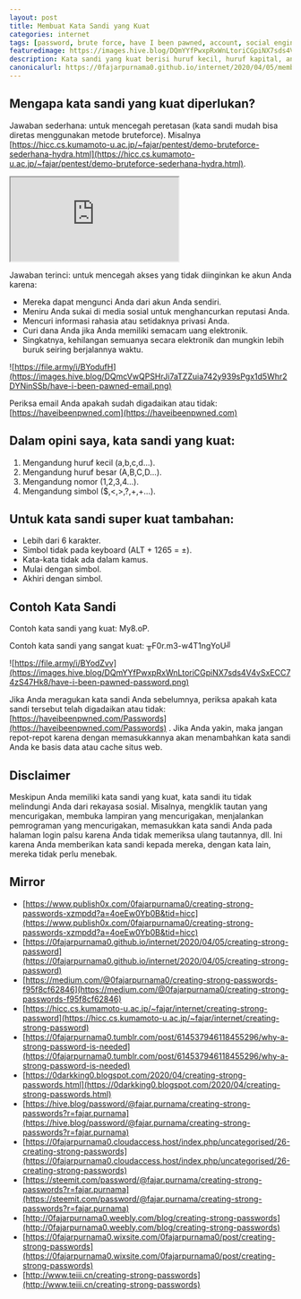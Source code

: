 ```yaml
---
layout: post
title: Membuat Kata Sandi yang Kuat
categories: internet
tags: [password, brute force, have I been pawned, account, social engineering]
featuredimage: https://images.hive.blog/DQmYYfPwxpRxWnLtoriCGpiNX7sds4V4vSxECC74zS47Hk8/have-i-been-pawned-password.png
description: Kata sandi yang kuat berisi huruf kecil, huruf kapital, angka, simbol, lebih dari 6 karakter. Yang super berisi simbol bukan di keyboard
canonicalurl: https://0fajarpurnama0.github.io/internet/2020/04/05/membuat-kata-sandi-kuat
---
```


## Mengapa kata sandi yang kuat diperlukan?

Jawaban sederhana: untuk mencegah peretasan (kata sandi mudah bisa diretas menggunakan metode bruteforce). Misalnya [https://hicc.cs.kumamoto-u.ac.jp/~fajar/pentest/demo-bruteforce-sederhana-hydra.html](https://hicc.cs.kumamoto-u.ac.jp/~fajar/pentest/demo-bruteforce-sederhana-hydra.html).

<div class="video-container"><iframe src="https://lbry.tv/$/embed/bruteforce-demonstration-using-hydra-on/de2fe690272e819d589098ab3dccad2a85b77da5" allowfullscreen=""></iframe></div>

Jawaban terinci: untuk mencegah akses yang tidak diinginkan ke akun Anda karena:

*   Mereka dapat mengunci Anda dari akun Anda sendiri.
*   Meniru Anda sukai di media sosial untuk menghancurkan reputasi Anda.
*   Mencuri informasi rahasia atau setidaknya privasi Anda.
*   Curi dana Anda jika Anda memiliki semacam uang elektronik.
*   Singkatnya, kehilangan semuanya secara elektronik dan mungkin lebih buruk seiring berjalannya waktu.

![https://file.army/i/BYodufH](https://images.hive.blog/DQmcVwQPSHrJi7aTZZuia742y939sPgx1d5Whr2DYNinSSb/have-i-been-pawned-email.png)

Periksa email Anda apakah sudah digadaikan atau tidak: [https://haveibeenpwned.com](https://haveibeenpwned.com)



## Dalam opini saya, kata sandi yang kuat:

1.  Mengandung huruf kecil (a,b,c,d...).
2.  Mengandung huruf besar (A,B,C,D...).
3.  Mengandung nomor (1,2,3,4...).
4.  Mengandung simbol ($,<,>,?,+,+...).

## Untuk kata sandi super kuat tambahan:

*   Lebih dari 6 karakter.
*   Simbol tidak pada keyboard (ALT + 1265 = ±).
*   Kata-kata tidak ada dalam kamus.
*   Mulai dengan simbol.
*   Akhiri dengan simbol.

## Contoh Kata Sandi

Contoh kata sandi yang kuat: My8.oP.

Contoh kata sandi yang sangat kuat: ╥F0r.m3-w4T1ng<f0R>YoU╝

![https://file.army/i/BYodZvv](https://images.hive.blog/DQmYYfPwxpRxWnLtoriCGpiNX7sds4V4vSxECC74zS47Hk8/have-i-been-pawned-password.png)

Jika Anda meragukan kata sandi Anda sebelumnya, periksa apakah kata sandi tersebut telah digadaikan atau tidak: [https://haveibeenpwned.com/Passwords](https://haveibeenpwned.com/Passwords) . Jika Anda yakin, maka jangan repot-repot karena dengan memasukkannya akan menambahkan kata sandi Anda ke basis data atau cache situs web.



## Disclaimer

Meskipun Anda memiliki kata sandi yang kuat, kata sandi itu tidak melindungi Anda dari rekayasa sosial. Misalnya, mengklik tautan yang mencurigakan, membuka lampiran yang mencurigakan, menjalankan pemrograman yang mencurigakan, memasukkan kata sandi Anda pada halaman login palsu karena Anda tidak memeriksa ulang tautannya, dll. Ini karena Anda memberikan kata sandi kepada mereka, dengan kata lain, mereka tidak perlu menebak.

## Mirror

*   [https://www.publish0x.com/0fajarpurnama0/creating-strong-passwords-xzmpdd?a=4oeEw0Yb0B&tid=hicc](https://www.publish0x.com/0fajarpurnama0/creating-strong-passwords-xzmpdd?a=4oeEw0Yb0B&tid=hicc)
*   [https://0fajarpurnama0.github.io/internet/2020/04/05/creating-strong-password](https://0fajarpurnama0.github.io/internet/2020/04/05/creating-strong-password)
*   [https://medium.com/@0fajarpurnama0/creating-strong-passwords-f95f8cf62846](https://medium.com/@0fajarpurnama0/creating-strong-passwords-f95f8cf62846)
*   [https://hicc.cs.kumamoto-u.ac.jp/~fajar/internet/creating-strong-password](https://hicc.cs.kumamoto-u.ac.jp/~fajar/internet/creating-strong-password)
*   [https://0fajarpurnama0.tumblr.com/post/614537946118455296/why-a-strong-password-is-needed](https://0fajarpurnama0.tumblr.com/post/614537946118455296/why-a-strong-password-is-needed)
*   [https://0darkking0.blogspot.com/2020/04/creating-strong-passwords.html](https://0darkking0.blogspot.com/2020/04/creating-strong-passwords.html)
*   [https://hive.blog/password/@fajar.purnama/creating-strong-passwords?r=fajar.purnama](https://hive.blog/password/@fajar.purnama/creating-strong-passwords?r=fajar.purnama)
*   [https://0fajarpurnama0.cloudaccess.host/index.php/uncategorised/26-creating-strong-passwords](https://0fajarpurnama0.cloudaccess.host/index.php/uncategorised/26-creating-strong-passwords)
*   [https://steemit.com/password/@fajar.purnama/creating-strong-passwords?r=fajar.purnama](https://steemit.com/password/@fajar.purnama/creating-strong-passwords?r=fajar.purnama)
*   [http://0fajarpurnama0.weebly.com/blog/creating-strong-passwords](http://0fajarpurnama0.weebly.com/blog/creating-strong-passwords)
*   [https://0fajarpurnama0.wixsite.com/0fajarpurnama0/post/creating-strong-passwords](https://0fajarpurnama0.wixsite.com/0fajarpurnama0/post/creating-strong-passwords)
*   [http://www.teiii.cn/creating-strong-passwords](http://www.teiii.cn/creating-strong-passwords)